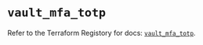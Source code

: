 # `vault_mfa_totp`

Refer to the Terraform Registory for docs: [`vault_mfa_totp`](https://registry.terraform.io/providers/hashicorp/vault/3.15.1/docs/resources/mfa_totp).
